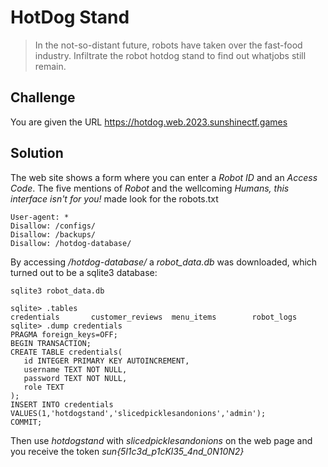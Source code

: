# HotDog Stand
> In the not-so-distant future, robots have taken over the fast-food industry. Infiltrate the robot hotdog stand to find out whatjobs still remain.

## Challenge
You are given the URL https://hotdog.web.2023.sunshinectf.games

## Solution
The web site shows a form where you can enter a *Robot ID* and an *Access Code*. The five mentions of *Robot* and the wellcoming *Humans, this interface isn't for you!* made look for the robots.txt

```
User-agent: *
Disallow: /configs/
Disallow: /backups/
Disallow: /hotdog-database/
```

By accessing */hotdog-database/* a *robot_data.db* was downloaded, which turned out to be a sqlite3 database:

```
sqlite3 robot_data.db

sqlite> .tables
credentials       customer_reviews  menu_items        robot_logs
sqlite> .dump credentials
PRAGMA foreign_keys=OFF;
BEGIN TRANSACTION;
CREATE TABLE credentials(
   id INTEGER PRIMARY KEY AUTOINCREMENT,
   username TEXT NOT NULL,
   password TEXT NOT NULL,
   role TEXT
);
INSERT INTO credentials VALUES(1,'hotdogstand','slicedpicklesandonions','admin');
COMMIT;
```

Then use *hotdogstand* with *slicedpicklesandonions* on the web page and you receive the token *sun{5l1c3d_p1cKl35_4nd_0N10N2}*

